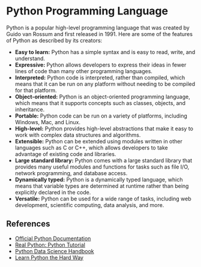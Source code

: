 # Python Programming Language

Python is a popular high-level programming language that was created by Guido van Rossum and first released in 1991. Here are some of the features of Python as described by its creators:

- **Easy to learn:** Python has a simple syntax and is easy to read, write, and understand.
- **Expressive:** Python allows developers to express their ideas in fewer lines of code than many other programming languages.
- **Interpreted:** Python code is interpreted, rather than compiled, which means that it can be run on any platform without needing to be compiled for that platform.
- **Object-oriented:** Python is an object-oriented programming language, which means that it supports concepts such as classes, objects, and inheritance.
- **Portable:** Python code can be run on a variety of platforms, including Windows, Mac, and Linux.
- **High-level:** Python provides high-level abstractions that make it easy to work with complex data structures and algorithms.
- **Extensible:** Python can be extended using modules written in other languages such as C or C++, which allows developers to take advantage of existing code and libraries.
- **Large standard library:** Python comes with a large standard library that provides many useful modules and functions for tasks such as file I/O, network programming, and database access.
- **Dynamically typed:** Python is a dynamically typed language, which means that variable types are determined at runtime rather than being explicitly declared in the code.
- **Versatile:** Python can be used for a wide range of tasks, including web development, scientific computing, data analysis, and more.

## References

- [Official Python Documentation](https://docs.python.org/3/)
- [Real Python: Python Tutorial](https://realpython.com/)
- [Python Data Science Handbook](https://jakevdp.github.io/PythonDataScienceHandbook/)
- [Learn Python the Hard Way](https://rupert.id.au/python/book/learn-python3-the-hard-way-nov-15-2018.pdf)
